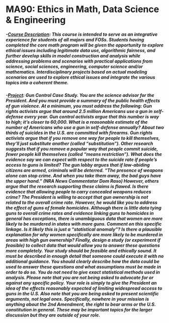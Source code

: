 # MA90: Ethics in Math, Data Science & Engineering

##### -<ins>Course Description</ins>: This course is intended to serve as an integrative experience for students of all majors and FOSs. Students having completed the core math program will be given the opportunity to explore ethical issues including legitimate data use, algorithmic fairness, and further develop skills in model construction and analysis while addressing problems and scenarios with practical applications from science, social sciences, engineering, computer science and/or mathematics. Interdisciplinary projects based on actual modeling scenarios are used to explore ethical issues and integrate the various topics into a coherent theme.
##### -<ins>Project</ins>: Gun Control Case Study. You are the science advisor for the President. And you must provide a summary of the public health effects of gun violence. At a minimum, you must address the following: Gun rights activists argue that around 2.5 million Americans use a gun in self-defense every year. Gun control activists argue that this number is way to high; it’s closer to 60,000. What is a reasonable estimate of the number of Americans who use a gun in self-defense annually? About two thirds of suicides in the U.S. are committed with firearms. Gun rights activists argue that if you remove one way for people to kill themselves, they’ll just substitute another (called “substitution”). Other research suggests that if you remove a popular way that people commit suicide, fewer people kill themselves (called “means restriction”). What does the evidence say we can expect with respect to the suicide rate if people’s access to guns is limited? The gun lobby argues that if law-abiding citizens are armed, criminals will be deterred. “The presence of weapons alone can stop crime. And when you take them away, the bad guys have the upper hand.” (NRA News Commentator Dom Raso) However, others argue that the research supporting these claims is flawed. Is there evidence that allowing people to carry concealed weapons reduces crime? The President is willing to accept that gun ownership is not related to the overall crime rate. However, he would like you to address the effect of guns of female homicides. Although there is little data tying guns to overall crime rates and evidence linking guns to homicides in general has exceptions, there is unambiguous data that women are more likely to be murdered in states with more guns. Comment on this specific linkage. Is it likely this is just a “statistical anomaly”? Is there a plausible explanation for why women specifically are more likely to be murdered in areas with high gun ownership? Finally, design a study (or experiment if feasible) to collect data that would allow you to answer these questions more completely. Your study should be feasible and ethically sound. It must be described in enough detail that someone could execute it with no additional guidance. You should clearly describe how the data could be used to answer these questions and what assumptions must be made in order to do so. You do not need to give exact statistical methods used in analysis. Please note that you are not being asked to advocate for or against any specific policy. Your role is simply to give the President an idea of the effects reasonably expected of limiting widespread access to guns in the U.S. Also note that you are being asked to present scientific arguments, not legal ones. Specifically, nowhere in your mission is anything about the 2nd Amendment, the right to bear arms or the U.S. constitution in general. These may be important topics for the larger discussion but they are outside of your role.
